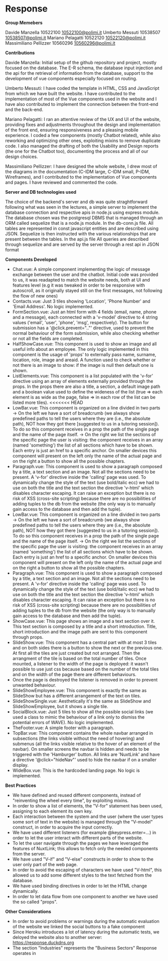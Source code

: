 # Response

**Group Memebers**

Davide Manzella        10522100 10522100@polimi.it
Umberto Messuti        10538507 10538507@polimi.it 
Mariano Pelagatti      10522120 10522120@polimi.it
Massimiliano Pellizzer 10560296 10560296@polimi.it

**Contributions**

Davide Manzella: Initial setup of the github repository and project, mostly focused on the database.
The E-R schema, the database input injection and the api for the retrieval of information from the database, support to the development of vue components especially focused on routing.

Umberto Messuti: I have coded the template in HTML, CSS and JavaScript from which we have built the website. I have contributed to the implementation of most of the Vue components used in the website and I have also contributed to implement the connection between the front-end and the back-end.

Mariano Pelagatti: I ran an attentive review of the UX and UI of the website, providing fixes and adjustments throughout the design and implementation of the front end, ensuring responsiveness and a pleasing mobile experience. I coded a few components (mostly Chatbot related), while also reworking and optimizing other ones, exploiting mixins to remove duplicate code. I also managed the drafting of both the Usability and Design reports (the one for the Chatbot too), documenting the process and all of our design choices.

Massimiliano Pellizzer: I have designed the whole website, I drew most of the diagrams in the documentation (C-IDM large, C-IDM small, P-IDM, Wireframes), and I contributed to the implementation of Vue components and pages. I have reviewed and commented the code.

**Server and DB technologies used**

The choice of the backend's server and db was quite straghtforward following what was seen in the lectures, a simple server to implement the database connection and respective apis in node.js using express module.
The database chosen was the postgresql DBMS that is managed through an ORM called sequelize that is a node.js module.
In the db-conn.js file.
All tables are represented in const javascript entities and are described using JSON.
Sequelize is then instructed with the various relationships that are present between the tables.
In the api.js file
All queries are described through sequelize and are served by the server through a rest api in JSON format

**Components Developed**

- Chat.vue: A simple component implementing the logic of message exchange between the user and the chatbot. Initial code was provided to us, it was readapted to match the website needs, both at UI and features level (e.g it was tweaked in order to be responsive with autoscroll, as it originally stayed still on the first messages, not following the flow of new ones)
- Contacts.vue: Just 3 tiles showing 'Location', 'Phone Number' and 'Email Address'. No logic implemented.
- FormSection.vue: Just an html form with 4 fields (email, name, phone and a message), each connected with a 'v-model' directive to 4 string values ('email', 'user', 'phone', 'msg', respectively). The button for submission has a '@click.prevent=".."' directive, used to prevent the normal behaviour of the form submission, while also checking whether or not all the fields are completed.
- HalfShowCase.vue: This component is used to show an image and all useful info about an employee. The only logic implemented in this component is the usage of 'props' to externally pass name, surname, location, role, image and areaid. A function used to check whether or not there is an image to show: if the image is null then default one is shown.
- ListElements.vue: This component is a list populated with the 'v-for' directive using an array of elements externally provided through the props. In the props there are also a title, a section, a default image path and a boolean value used to define the wideness of the list (true => each element is as wide as the page, false => in each row of the list can be listed more tiles).
<<<<<<< HEAD
- LowBar.vue: This component is organized on a line divided in two parts
-> On the left we have a sort of breadcrumb (we always show predefined paths to tell the users where they are (i.e., the absolute path), NOT how they got there [suggested to us in a tutoring session]). To do so this component receives in a prop the path of the single page and the name of the page itself.
-> On the right we list the sections of the specific page the user is visiting: the component receives in an array (named 'something') the list of all sections which have to be shown. Each entry is just an href to a specific anchor.
On smaller devices this component will present on the left only the name of the actual page and on the right a button to show all the possible chapters.
- Paragraph.vue: This component is used to show a paragraph composed by a title, a text section and an image. Not all the sections need to be present. A 'v-for' directive inside the 'calling' page was used.
To dynamically change the style of the text (use bold/italic ecc) we had to use on both the title and the text section the directive 'v-html' which disables character escaping. It can raise an exception but there is no risk of XSS (cross-site scripting) because there are no possibilities of adding tuples to the db from the website (the only way is to manually gain access to the database and then add the tuple).
- LowBar.vue: This component is organized on a line divided in two parts
  -> On the left we have a sort of breadcrumb (we always show predefined paths to tell the users where they are (i.e., the absolute path), NOT how they got there [suggested to us in a tutoring session]). To do so this component receives in a prop the path of the single page and the name of the page itself.
  -> On the right we list the sections of the specific page the user is visiting: the component receives in an array (named 'something') the list of all sections which have to be shown. Each entry is just an href to a specific anchor.
  On smaller devices this component will present on the left only the name of the actual page and on the right a button to show all the possible chapters.
- Paragraph.vue: This component is used to show a paragraph composed by a title, a text section and an image. Not all the sections need to be present. A 'v-for' directive inside the 'calling' page was used.
  To dynamically change the style of the text (use bold/italic ecc) we had to use on both the title and the text section the directive 'v-html' which disables character escaping. It can raise an exception but there is no risk of XSS (cross-site scripting) because there are no possibilities of adding tuples to the db from the website (the only way is to manually gain access to the database and then add the tuple).
- ShowCase.vue: This page shows an image and a text section over it. This text section is composed by a title and a short introduction. Title, short introduction and the image path are sent to this component through props.
- SlideShow.vue: This component has a central part with at most 3 tiles and on both sides there is a button to show the next or the previous one. At first all the tiles are just created but not arranged. Then the arrangment of the tile is based on the total number of tiles. Once mounted, a listener to the width of the page is deployed: it wasn't possible to use just css because based on the number of the total tiles and on the width of the page there are different behaviours.
- Once the page is destroyed the listener is removed in order to prevent unwanted behaviour.
- SlideShowEmployee.vue: This component is exactly the same as SlideShow but has a different arrangement of the text on tiles.
- SlideShowSingle.vue: Aesthetically it's the same as SlideShow and SlideShowEmployee, but it shows a single tile.
- SocialBlock.vue: Just 5 tiles to show all the possible social links (we used a class to mimic the behaviour of a link only to dismiss the potential errors of WAVE). No logic implemented.
- TheFooter.vue: A simple footer with a paragraph.
- TopBar.vue: This component contains the whole navbar arranged in subsections (the links visible without the need of hovering) and submenus (all the links visible relative to the hover of an element of the navbar). On smaller screens the navbar is hidden and needs to be triggered with the 'Hamburger' button. All links are 'NuxtLink' and have a directive '@click="hideNav"' used to hide the navbar if on a smaller display.
- WideBox.vue: This is the hardcoded landing page. No logic is implemented.

**Best Practices**
- We have defined and reused different components, instead of "reinventing the wheel every time", by exploiting mixins.
- In order to show a list of elements, the "V-for" statement has been used, assigning to each element its own key.
- Each interaction between the system and the user (where the user types some sort of text in the website) is managed through the "V-model" construct, in order to acquire the input correctly.
- We have used different listeners (for example @keypress.enter=...) in order to let the user interact with different parts of the website.
- To let the user navigate through the pages we have leveraged the features of NuxtLink; this allows to fetch only the needed components from the server.
- We have used "V-if" and "V-else" constructs in order to show to the user only part of the web page.
- In order to avoid the escaping of characters we have used "V-html", this allowed us to add some different styles to the text fetched from the database.
- We have used binding directives in order to let the HTML change dynamically.
- In order to let data flow from one component to another we have used the so called "props".

**Other Considerations**
- In order to avoid problems or warnings during the automatic evaluation of the website we linked the social buttons to a fake component
- Since Heroku introduces a lot of latency during the automatic tests, we deloyed the website also to another server: https://response.duckdns.org
- The section "Industries" represents the "Business Sectors" Response operates in
